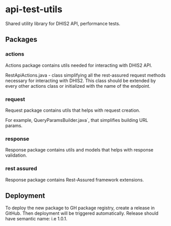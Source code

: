 # api-test-utils
Shared utility library for DHIS2 API, performance tests. 

## Packages
### actions 
Actions package contains utils needed for interacting with DHIS2 API. 

RestApiActions.java - class  simplifying all the rest-assured request methods necessary for interacting with DHIS2. This 
class should be extended by every other actions class or initialized with the name of the endpoint.

### request

Request package contains utils that helps with request creation. 

For example, QueryParamsBuilder.java`, that simplifies building URL params.

### response

Response package contains utils and models that helps with response validation.

### rest assured

Response package contains Rest-Assured framework extensions. 

## Deployment
To deploy the new package to GH package registry, create a release in GitHub. Then deployment will be triggered automatically.
Release should have semantic name: i.e 1.0.1. 